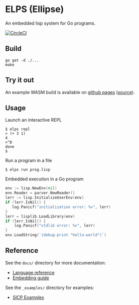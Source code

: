 # ELPS (Ellipse)

An embedded lisp system for Go programs.

[![CircleCI](https://circleci.com/gh/luthersystems/elps.svg?style=svg)](https://circleci.com/gh/luthersystems/elps)

## Build

```
go get -d ./...
make
```

## Try it out

An example WASM build is available on [github
pages](https://luthersystems.github.io/elps/) ([source](_examples/wasm/)).

## Usage

Launch an interactive REPL

```
$ elps repl
> (+ 3 1)
4
>^D
done
$
```

Run a program in a file

```
$ elps run prog.lisp
```

Embedded execution in a Go program

```go
env := lisp.NewEnv(nil)
env.Reader = parser.NewReader()
lerr := lisp.InitializeUserEnv(env)
if !lerr.IsNil() {
   log.Panicf("initialization error: %v", lerr)
}
lerr = lisplib.LoadLibrary(env)
if !lerr.IsNil() {
    log.Panicf("stdlib error: %v", lerr)
}
env.LoadString(`(debug-print "hello-world")`)
```

## Reference

See the `docs/` directory for more documentation:

- [Language reference](docs/lang.md)
- [Embedding guide](docs/embed.md)

See the `_examples/` directory for examples:
- [SICP Examples](_examples/sicp)
